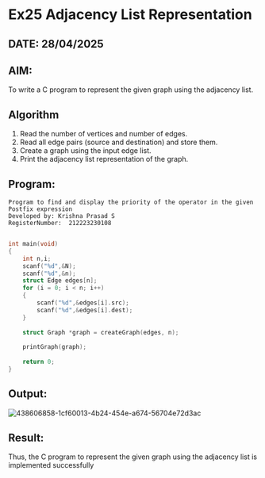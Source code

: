 # Ex25 Adjacency List Representation
## DATE:  28/04/2025
## AIM:
To write a C program to represent the given graph using the adjacency list.

## Algorithm
1. Read the number of vertices and number of edges.
2. Read all edge pairs (source and destination) and store them.
3. Create a graph using the input edge list.
4. Print the adjacency list representation of the graph.  

## Program:
```
Program to find and display the priority of the operator in the given Postfix expression
Developed by: Krishna Prasad S
RegisterNumber:  212223230108
```
```c

int main(void)
{
    int n,i;
    scanf("%d",&N);
    scanf("%d",&n);
    struct Edge edges[n];
    for (i = 0; i < n; i++)
    {
        scanf("%d",&edges[i].src);
        scanf("%d",&edges[i].dest);
    }
   
    struct Graph *graph = createGraph(edges, n);
 
    printGraph(graph);
 
    return 0;
}

```

## Output:

![438606858-1cf60013-4b24-454e-a674-56704e72d3ac](https://github.com/user-attachments/assets/c6ea96b6-b3d1-4fd3-94cb-0bc15e350c23)


## Result:
Thus, the C program to represent the given graph using the adjacency list is implemented successfully

